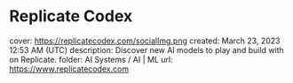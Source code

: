 # Replicate Codex

cover: https://replicatecodex.com/socialImg.png
created: March 23, 2023 12:53 AM (UTC)
description: Discover new AI models to play and build with on Replicate.
folder: AI Systems / AI | ML
url: https://www.replicatecodex.com
